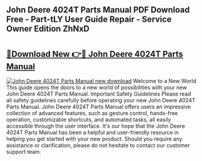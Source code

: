 ## John Deere 4024T Parts Manual PDF Download Free - Part-tLY User Guide Repair - Service Owner Edition ZhNxD

# <h2><a href="http://bc92288.oget.top/?id=John+Deere+4024T+Parts+Manual">🔗Download New 👉🔴 John Deere 4024T Parts Manual</a></h2>

[![John Deere 4024T Parts Manual new download](https://i.imgur.com/5g1atiW.png)](http://bc92288.oget.top/?id=John+Deere+4024T+Parts+Manual)
Welcome to a New World This guide opens the doors to a new world of possibilities with your new John Deere 4024T Parts Manual. Important Safety Guidelines Please read all safety guidelines carefully before operating your new John Deere 4024T Parts Manual. John Deere 4024T Parts Manual offers users an impressive collection of advanced features, such as gesture control, hands-free operation, customizable shortcuts, and automated tasks, all easily accessible through the user interface. It's our hope that the John Deere 4024T Parts Manual has been a helpful and user-friendly resource in helping you get started with your new product. Should you require any assistance or clarification, please do not hesitate to contact our customer support team.
